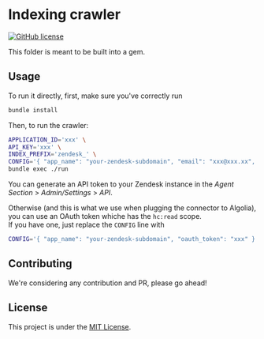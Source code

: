 # Indexing crawler

[![GitHub license](https://img.shields.io/github/license/algolia/algoliasearch-zendesk.svg)](../LICENSE)

This folder is meant to be built into a gem.

## Usage

To run it directly, first, make sure you've correctly run

```sh
bundle install
```

Then, to run the crawler:

```sh
APPLICATION_ID='xxx' \
API_KEY='xxx' \
INDEX_PREFIX='zendesk_' \
CONFIG='{ "app_name": "your-zendesk-subdomain", "email": "xxx@xxx.xx", "token": "xxx" }' \
bundle exec ./run
```

You can generate an API token to your Zendesk instance in the *Agent Section* > *Admin/Settings* > *API*.

Otherwise (and this is what we use when plugging the connector to Algolia), you can use an OAuth token whiche has the `hc:read` scope.  
If you have one, just replace the `CONFIG` line with

```sh
CONFIG='{ "app_name": "your-zendesk-subdomain", "oauth_token": "xxx" }' \
```

## Contributing

We're considering any contribution and PR, please go ahead!

## License

This project is under the [MIT License](../LICENSE).

